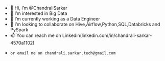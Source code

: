 - 👋 Hi, I’m @ChandraliSarkar
- 👀 I’m interested in Big Data
- 🌱 I’m currently working as a Data Engineer
- 💞️ I’m looking to collaborate on Hive,Airflow,Python,SQL,Databricks and PySpark
- 📫 You can reach me on Linkedin(linkedin.com/in/chandrali-sarkar-4570a1102)
-     or email me on chandrali.sarkar.tech@gmail.com

<!---
ChandraliSarkar/ChandraliSarkar is a ✨ special ✨ repository because its `README.md` (this file) appears on your GitHub profile.
You can click the Preview link to take a look at your changes.
--->
